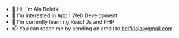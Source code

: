 - 👋 Hi, I’m Ala Belefki
- 👀 I’m interested in App | Web Development
- 🌱 I’m currently learning React Js and PHP
- 📫 You can reach me by sending an email to belfkiala@gmail.com

